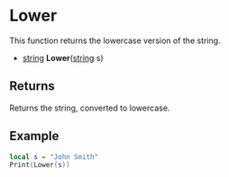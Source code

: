 # Lower

This function returns the lowercase version of the string.

- [string](https://www.lua.org/manual/5.4/manual.html#6.4) **Lower**([string](https://www.lua.org/manual/5.4/manual.html#6.4) s)

## Returns

Returns the string, converted to lowercase.

## Example

```lua
local s = "John Smith"
Print(Lower(s))
```

